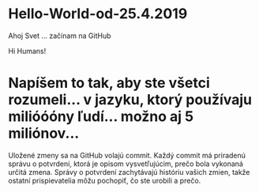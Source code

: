 # Hello-World-od-25.4.2019
Ahoj Svet ... začínam na GitHub 

  Hi Humans!
# Napíšem to tak, aby ste všetci rozumeli... v jazyku, ktorý používaju milióóóny ľudí... možno aj 5 miliónov...  
Uložené zmeny sa na GitHub volajú commit. 
Každý commit má priradenú správu o potvrdení, ktorá je opisom vysvetľujúcim, prečo bola vykonaná určitá zmena. 
Správy o potvrdení zachytávajú históriu vašich zmien, takže ostatní prispievatelia môžu pochopiť, čo ste urobili a prečo.
 
